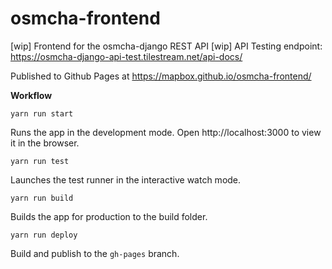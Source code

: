 # osmcha-frontend

[wip] Frontend for the osmcha-django REST API
[wip] API Testing endpoint: https://osmcha-django-api-test.tilestream.net/api-docs/

Published to Github Pages at https://mapbox.github.io/osmcha-frontend/

**Workflow**

`yarn run start`

Runs the app in the development mode.
Open http://localhost:3000 to view it in the browser.

`yarn run test`

Launches the test runner in the interactive watch mode.

`yarn run build`

Builds the app for production to the build folder.

`yarn run deploy`

Build and publish to the `gh-pages` branch.

